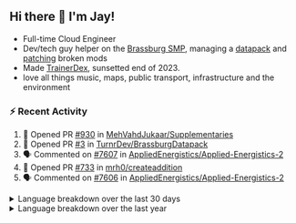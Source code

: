 ## Hi there 👋 I'm Jay!
- Full-time Cloud Engineer
- Dev/tech guy helper on the [Brassburg SMP](https://www.minecraftiplist.com/server/BrassburgACreateModServer1.19.2-26937), managing a [datapack](https://github.com/TurnrDev/BrassburgDatapack) and [patching](https://github.com/mrh0/createaddition/pull/731) broken mods
- Made [TrainerDex](https://www.github.com/TrainerDex), sunsetted end of 2023.
- love all things music, maps, public transport, infrastructure and the environment

### :zap: Recent Activity

<!--START_SECTION:activity-->
1. 💪 Opened PR [#930](https://github.com/MehVahdJukaar/Supplementaries/pull/930) in [MehVahdJukaar/Supplementaries](https://github.com/MehVahdJukaar/Supplementaries)
2. 💪 Opened PR [#3](https://github.com/TurnrDev/BrassburgDatapack/pull/3) in [TurnrDev/BrassburgDatapack](https://github.com/TurnrDev/BrassburgDatapack)
3. 🗣 Commented on [#7607](https://github.com/AppliedEnergistics/Applied-Energistics-2/pull/7607#issuecomment-1937763770) in [AppliedEnergistics/Applied-Energistics-2](https://github.com/AppliedEnergistics/Applied-Energistics-2)
4. 💪 Opened PR [#733](https://github.com/mrh0/createaddition/pull/733) in [mrh0/createaddition](https://github.com/mrh0/createaddition)
5. 🗣 Commented on [#7606](https://github.com/AppliedEnergistics/Applied-Energistics-2/pull/7606#issuecomment-1937726816) in [AppliedEnergistics/Applied-Energistics-2](https://github.com/AppliedEnergistics/Applied-Energistics-2)
<!--END_SECTION:activity-->

<details>
  <summary>Language breakdown over the last 30 days</summary>
  
  [<img src="https://wakatime.com/share/@TurnrDev/4142a9ac-7325-4d2f-a2bb-ec199b5c798c.svg" alt="A graph showing a rundown of my languages used in the past 30 days. Unforunately, I am unable to autogen alt headers for this at the moment."/>](https://wakatime.com/@TurnrDev)
</details>

<details>
  <summary>Language breakdown over the last year</summary>
  
  [<img src="https://github-readme-stats.vercel.app/api/wakatime?username=TurnrDev&layout=compact" alt="A graph showing a rundown of my languages used in the past year. Unforunately, I am unable to autogen alt headers for this at the moment." />](https://wakatime.com/@TurnrDev)
</details>
